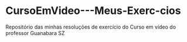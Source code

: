 # CursoEmVideo---Meus-Exerc-cios
Repositório das minhas resoluções de exercício do Curso em vídeo do professor Guanabara SZ
